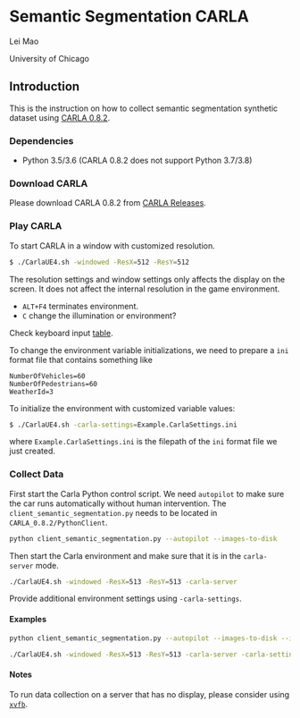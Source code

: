 # Semantic Segmentation CARLA

Lei Mao

University of Chicago


## Introduction

This is the instruction on how to collect semantic segmentation synthetic dataset using [CARLA 0.8.2](https://github.com/carla-simulator/carla/releases/tag/0.8.2).

### Dependencies

* Python 3.5/3.6 (CARLA 0.8.2 does not support Python 3.7/3.8)

### Download CARLA

Please download CARLA 0.8.2 from [CARLA Releases](https://github.com/carla-simulator/carla/releases).


### Play CARLA

To start CARLA in a window with customized resolution.


```bash
$ ./CarlaUE4.sh -windowed -ResX=512 -ResY=512
```
The resolution settings and window settings only affects the display on the screen. It does not affect the internal resolution in the game environment.


* `ALT+F4` terminates environment.
* `C` change the illumination or environment?

Check keyboard input [table](https://carla.readthedocs.io/en/stable/simulator_keyboard_input/).


To change the environment variable initializations, we need to prepare a `ini` format file that contains something like

```
NumberOfVehicles=60
NumberOfPedestrians=60
WeatherId=3
```

To initialize the environment with customized variable values:

```bash
$ ./CarlaUE4.sh -carla-settings=Example.CarlaSettings.ini
```

where `Example.CarlaSettings.ini` is the filepath of the `ini` format file we just created.

### Collect Data


First start the Carla Python control script. We need `autopilot` to make sure the car runs automatically without human intervention. The `client_semantic_segmentation.py` needs to be located in `CARLA_0.8.2/PythonClient`.

```bash
python client_semantic_segmentation.py --autopilot --images-to-disk
```

Then start the Carla environment and make sure that it is in the `carla-server` mode.


```bash
./CarlaUE4.sh -windowed -ResX=513 -ResY=513 -carla-server
```

Provide additional environment settings using `-carla-settings`.

#### Examples


```bash
python client_semantic_segmentation.py --autopilot --images-to-disk --images-to-disk-frequency 1 --quality-level Epic --number-of-episodes 50 --frames-per-episode 1000
```

```bash
./CarlaUE4.sh -windowed -ResX=513 -ResY=513 -carla-server -carla-settings=SemanticSegmentation.CarlaSettings.ini
```


#### Notes

To run data collection on a server that has no display, please consider using [`xvfb`](https://leimao.github.io/blog/Running-X-Client-Using-Virtual-X-Server-Xvfb/).

